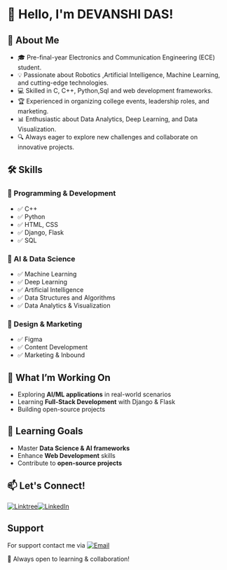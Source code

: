 
# 👋 Hello, I'm DEVANSHI DAS!


## 🚀 About Me
- 🎓 Pre-final-year Electronics and Communication Engineering (ECE) student.
- 💡 Passionate about Robotics ,Artificial Intelligence, Machine Learning, and cutting-edge technologies.
- 💻 Skilled in C, C++, Python,Sql and web development frameworks.
- 🏆 Experienced in organizing college events, leadership roles, and marketing.
- 📊 Enthusiastic about Data Analytics, Deep Learning, and Data Visualization.
- 🔍 Always eager to explore new challenges and collaborate on innovative projects.
## 🛠️ Skills
### **🔹 Programming & Development**
- ✅ C++  
- ✅ Python  
- ✅ HTML, CSS  
- ✅ Django, Flask 
- ✅ SQL

### **🔹 AI & Data Science**
- ✅ Machine Learning  
- ✅ Deep Learning  
- ✅ Artificial Intelligence  
- ✅ Data Structures and Algorithms  
- ✅ Data Analytics & Visualization  

### **🔹 Design & Marketing**
- ✅ Figma  
- ✅ Content Development  
- ✅ Marketing & Inbound  

## 🔭 What I’m Working On
- Exploring **AI/ML applications** in real-world scenarios  
- Learning **Full-Stack Development** with Django & Flask  
- Building open-source projects  

## 🌱 Learning Goals
- Master **Data Science & AI frameworks**  
- Enhance **Web Development** skills  
- Contribute to **open-source projects**  

## 📫 Let's Connect!


[![Linktree](https://img.shields.io/badge/Linktree-39E09B?style=for-the-badge&logo=linktree&logoColor=white)](https://linktr.ee/DevanshiDas)[![LinkedIn](https://img.shields.io/badge/LinkedIn-0A66C2?style=for-the-badge&logo=linkedin&logoColor=white)](your-linkedin-urlwww.linkedin.com/in/devanshi-das-a200732b0)









##  Support
For support contact me via
[![Email](https://img.shields.io/badge/Email-D14836?style=for-the-badge&logo=gmail&logoColor=white)](mailto:your-email@example.com)



🚀 Always open to learning & collaboration!


